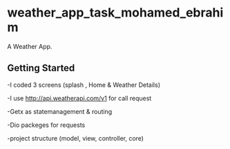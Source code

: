 # weather_app_task_mohamed_ebrahim

A Weather App.

## Getting Started


-I coded 3 screens (splash , Home & Weather Details)

-I use http://api.weatherapi.com/v1   for call request

-Getx as statemanagement & routing

-Dio packeges for requests

-project structure (model, view, controller, core)






